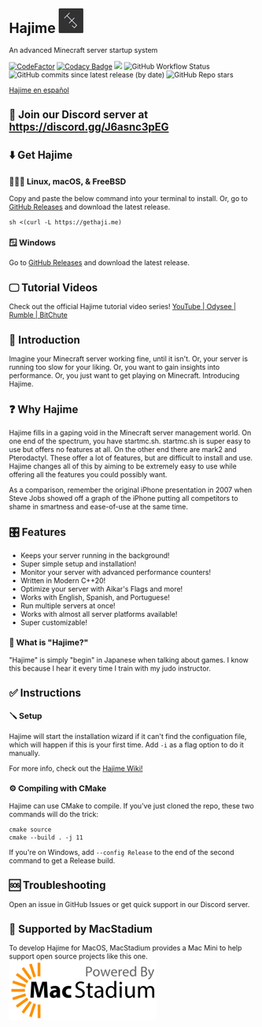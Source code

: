 # Hajime <img src="HJ.png" alt="Hajime logo" width="50"/>

An advanced Minecraft server startup system

[![CodeFactor](https://www.codefactor.io/repository/github/slackadays/hajime/badge)](https://www.codefactor.io/repository/github/slackadays/hajime)
[![Codacy Badge](https://app.codacy.com/project/badge/Grade/18effdc4e4ca4d62ae5d160314f6f200)](https://www.codacy.com/gh/Slackadays/Hajime/dashboard?utm_source=github.com&amp;utm_medium=referral&amp;utm_content=Slackadays/Hajime&amp;utm_campaign=Badge_Grade)
![](https://tokei.rs/b1/github/Slackadays/Hajime?category=lines)
![GitHub Workflow Status](https://img.shields.io/github/workflow/status/Slackadays/Hajime/CI)
![GitHub commits since latest release (by date)](https://img.shields.io/github/commits-since/slackadays/hajime/latest)
![GitHub Repo stars](https://img.shields.io/github/stars/slackadays/hajime?style=social)

[Hajime en español](README_es.md)

## 💬 Join our Discord server at https://discord.gg/J6asnc3pEG


## ⬇️ Get Hajime 
### 🐧🍎😈 Linux, macOS, & FreeBSD
Copy and paste the below command into your terminal to install. Or, go to [GitHub Releases](https://github.com/Slackadays/Hajime/releases/) and download the latest release.
```
sh <(curl -L https://gethaji.me)
```
### 🪟 Windows 
Go to [GitHub Releases](https://github.com/Slackadays/Hajime/releases/) and download the latest release.
## 🖵 Tutorial Videos 
Check out the official Hajime tutorial video series!
[YouTube | ](https://www.youtube.com/channel/UC0DeCW6yXXVr9DJctJVo7wg)
[Odysee | ](https://odysee.com/@TheHajimeProject)
[Rumble | ](https://rumble.com/user/TheHajimeProject)
[BitChute ](https://www.bitchute.com/channel/DyRXhLP4Ghxd/)

## 👋 Introduction 

Imagine your Minecraft server working fine, until it isn't. 
Or, your server is running too slow for your liking. 
Or, you want to gain insights into performance. 
Or, you just want to get playing on Minecraft.
Introducing Hajime.

## ❓ Why Hajime

Hajime fills in a gaping void in the Minecraft server management world. On one end of the spectrum, you have startmc.sh. startmc.sh is super easy to use but offers no features at all. On the other end there are mark2 and Pterodactyl. These offer a lot of features, but are difficult to install and use. Hajime changes all of this by aiming to be extremely easy to use while offering all the features you could possibly want. 

As a comparison, remember the original iPhone presentation in 2007 when Steve Jobs showed off a graph of the iPhone putting all competitors to shame in smartness and ease-of-use at the same time.

## 🎛️ Features 
- Keeps your server running in the background!
- Super simple setup and installation!
- Monitor your server with advanced performance counters!
- Written in Modern C++20!
- Optimize your server with Aikar's Flags and more!
- Works with English, Spanish, and Portuguese!
- Run multiple servers at once!
- Works with almost all server platforms available!
- Super customizable!

### 🙋 What is "Hajime?" 
"Hajime" is simply "begin" in Japanese when talking about games. I know this because I hear it every time I train with my judo instructor.

## ✅ Instructions 

### 🪛 Setup 
Hajime will start the installation wizard if it can't find the configuation file, which will happen if this is your first time. Add `-i` as a flag option to do it manually.

For more info, check out the [Hajime Wiki!](https://github.com/Slackadays/Hajime/wiki)

### ⚙️ Compiling with CMake 
Hajime can use CMake to compile. If you've just cloned the repo, these two commands will do the trick:
```
cmake source
cmake --build . -j 11
```
If you're on Windows, add `--config Release` to the end of the second command to get a Release build.
   
## 🆘 Troubleshooting 
Open an issue in GitHub Issues or get quick support in our Discord server.

## 🍎 Supported by MacStadium 
To develop Hajime for MacOS, MacStadium provides a Mac Mini to help support open source projects like this one.
<img src="MacStadium-developerlogo.png" alt="Hajime logo" width="300px"/>
